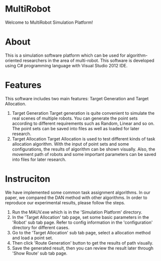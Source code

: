 # MultiRobot
Welcome to MultiRobot Simulation Platform!

About
==================
This is a simulation software platform which can be used for algorithm-oriented researchers in the area of multi-robot.
This software is developed using C# programming language with Visual Studio 2012 IDE.

Features
==================
This software includes two main features: Target Generation and Target Allocation.
1. Target Generation
Target generation is quite convenient to simulate the real scenes of multiple robots.
You can generate the point sets according to different requirements such as Random, Linear and so on.
The point sets can be saved into files as well as loaded for later research.
2. Target Allocation
Target Allocation is used to test different kinds of task allocation algorithm.
With the input of point sets and some configurations, the results of algorithm can be shown visually.
Also, the movement path of robots and some important parameters can be saved into files for later research.

Instruciton
==================
We have implemented some common task assignment algorithms.
In our paper, we compared the DAN method with other algorithms.
In order to reproduce our experimental results, please follow the steps.
1. Run the MAUV.exe which is in the 'Simulation Platform' directory.
2. In the 'Target Allocation' tab page, set some basic parameters in the 'Robot' sub tab page.
   Refer to config information in the 'configuration' directory for different cases.
3. Go to the 'Target Allocation' sub tab page, select a allocation method and load a point set.
4. Then click 'Route Generation' button to get the results of path visually.
5. Save the generated result, then you can review the result later through 'Show Route' sub tab page.
